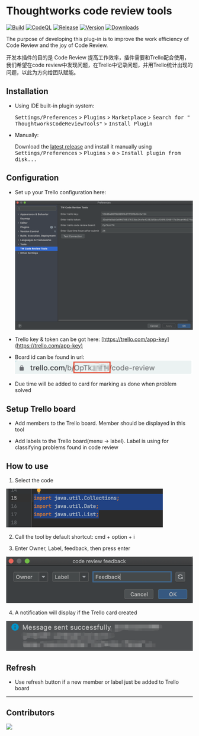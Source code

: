 # Thoughtworks code review tools

[![Build](https://github.com/MTWGA/thoughtworks-code-review-tools/actions/workflows/build.yml/badge.svg)](https://github.com/MTWGA/thoughtworks-code-review-tools/actions/workflows/build.yml)
[![CodeQL](https://github.com/MTWGA/thoughtworks-code-review-tools/actions/workflows/codeql-analysis.yml/badge.svg)](https://github.com/MTWGA/thoughtworks-code-review-tools/actions/workflows/codeql-analysis.yml)
[![Release](https://github.com/MTWGA/thoughtworks-code-review-tools/actions/workflows/release.yml/badge.svg)](https://github.com/MTWGA/thoughtworks-code-review-tools/actions/workflows/release.yml)
[![Version](https://img.shields.io/jetbrains/plugin/v/17968.svg)](https://plugins.jetbrains.com/plugin/17968)
[![Downloads](https://img.shields.io/jetbrains/plugin/d/17968.svg)](https://plugins.jetbrains.com/plugin/17968)

<!-- Plugin description -->
The purpose of developing this plug-in is to improve the work efficiency of Code Review and the joy of Code Review.

开发本插件的目的是 Code Review 提高工作效率，插件需要和Trello配合使用，我们希望在code review中发现问题，在Trello中记录问题，并用Trello统计出现的问题，以此为方向给团队赋能。

## Installation

- Using IDE built-in plugin system:

  <kbd>Settings/Preferences</kbd> > <kbd>Plugins</kbd> > <kbd>Marketplace</kbd> > <kbd>Search for "
  ThoughtworksCodeReviewTools"</kbd> >
  <kbd>Install Plugin</kbd>

- Manually:

  Download the [latest release](https://github.com/MTWGA/thoughtworks-code-review-tools/releases/latest) and install it
  manually using
  <kbd>Settings/Preferences</kbd> > <kbd>Plugins</kbd> > <kbd>⚙️</kbd> > <kbd>Install plugin from disk...</kbd>

## Configuration
- Set up your Trello configuration here:

  ![configuration](imgs/configuration.png)
  
- Trello key & token can be got here: [https://trello.com/app-key](https://trello.com/app-key)
  
- Board id can be found in url: ![boardId](imgs/boardID.png)

- Due time will be added to card for marking as done when problem solved

## Setup Trello board

- Add members to the Trello board. Member should be displayed in this tool

- Add labels to the Trello board(menu -> label). Label is using for classifying problems found in code review

## How to use
  1. Select the code

  ![selectCode](./imgs/selectCoed.png)
  
  2. Call the tool by default shortcut: cmd + option + i

  3. Enter Owner, Label, feedback, then press enter
  
  ![codereviewTool](imgs/codeReviewPanel.png)

  4. A notification will display if the Trello card created

  ![receipt](./imgs/receipt.png)


## Refresh

- Use refresh button if a new member or label just be added to Trello board

<!-- Plugin description end -->

---

## Contributors

<a href="https://github.com/MTWGA/thoughtworks-code-review-tools/graphs/contributors">
  <img src="https://contrib.rocks/image?repo=MTWGA/thoughtworks-code-review-tools" />
</a>
